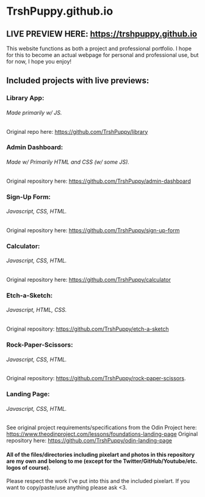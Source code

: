 # TrshPuppy.github.io

## LIVE PREVIEW HERE: https://trshpuppy.github.io

This website functions as both a project and professional portfolio. I hope for this to become an actual webpage for personal and professional use, but for now, I hope you enjoy!

## Included projects with live previews:
### Library App:
###### Made primarily w/ JS.
Original repo here: https://github.com/TrshPuppy/library

### Admin Dashboard:
###### Made w/ Primarily HTML and CSS (w/ some JS).
Original repository here: https://github.com/TrshPuppy/admin-dashboard

### Sign-Up Form:
###### Javascript, CSS, HTML.
Original repository here: https://github.com/TrshPuppy/sign-up-form

### Calculator:
###### Javascript, CSS, HTML.
Original repository here: https://github.com/TrshPuppy/calculator

### Etch-a-Sketch:
###### Javascript, HTML, CSS.
Original repository: https://github.com/TrshPuppy/etch-a-sketch

### Rock-Paper-Scissors: 
###### Javascript, CSS, HTML.
Original repository: https://github.com/TrshPuppy/rock-paper-scissors.

### Landing Page:
###### Javascript, CSS, HTML.
See original project requirements/specifications from the Odin Project here: https://www.theodinproject.com/lessons/foundations-landing-page
Original repository here: https://github.com/TrshPuppy/odin-landing-page

#### All of the files/directories including pixelart and photos in this repository are my own and belong to me (except for the Twitter/GitHub/Youtube/etc. logos of course).
Please respect the work I've put into this and the included pixelart. If you want to copy/paste/use anything please ask <3.
